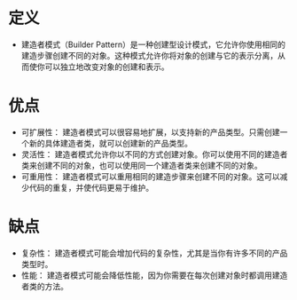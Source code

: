 # 定义
+ 建造者模式（Builder Pattern）是一种创建型设计模式，它允许你使用相同的建造步骤创建不同的对象。这种模式允许你将对象的创建与它的表示分离，从而使你可以独立地改变对象的创建和表示。

# 优点
+ 可扩展性： 建造者模式可以很容易地扩展，以支持新的产品类型。只需创建一个新的具体建造者类，就可以创建新的产品类型。
+ 灵活性： 建造者模式允许你以不同的方式创建对象。你可以使用不同的建造者类来创建不同的对象，也可以使用同一个建造者类来创建不同的对象。
+ 可重用性： 建造者模式可以重用相同的建造步骤来创建不同的对象。这可以减少代码的重复，并使代码更易于维护。

# 缺点
+ 复杂性： 建造者模式可能会增加代码的复杂性，尤其是当你有许多不同的产品类型时。
+ 性能： 建造者模式可能会降低性能，因为你需要在每次创建对象时都调用建造者类的方法。